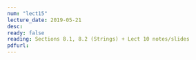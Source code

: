 ```yaml
---
num: "lect15"
lecture_date: 2019-05-21
desc: 
ready: false
reading: Sections 8.1, 8.2 (Strings) + Lect 10 notes/slides
pdfurl: 
---
```

